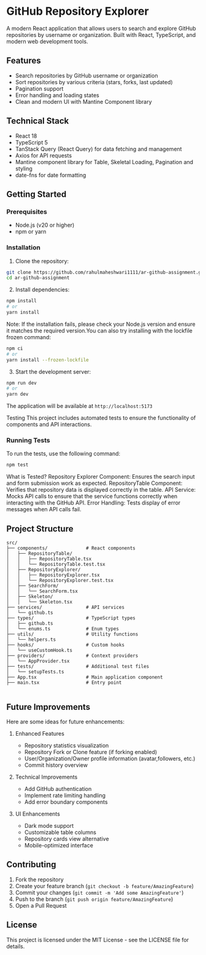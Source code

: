 # GitHub Repository Explorer

A modern React application that allows users to search and explore GitHub repositories by username or organization. Built with React, TypeScript, and modern web development tools.

## Features

- Search repositories by GitHub username or organization
- Sort repositories by various criteria (stars, forks, last updated)
- Pagination support
- Error handling and loading states
- Clean and modern UI with Mantine Component library

## Technical Stack

- React 18
- TypeScript 5
- TanStack Query (React Query) for data fetching and management
- Axios for API requests
- Mantine component library for Table, Skeletal Loading, Pagination and styling
- date-fns for date formatting

## Getting Started

### Prerequisites

- Node.js (v20 or higher)
- npm or yarn

### Installation

1. Clone the repository:
```bash
git clone https://github.com/rahulmaheshwari1111/ar-github-assignment.git
cd ar-github-assignment
```

2. Install dependencies:
```bash
npm install
# or
yarn install
```
Note: If the installation fails, please check your Node.js version and ensure it matches the required version.You can also try installing with the lockfile frozen command:

```bash
npm ci
# or
yarn install --frozen-lockfile
```

3. Start the development server:
```bash
npm run dev
# or
yarn dev
```

The application will be available at `http://localhost:5173`

Testing
This project includes automated tests to ensure the functionality of components and API interactions.

### Running Tests
To run the tests, use the following command:

```bash
npm test
```

What is Tested?
Repository Explorer Component: Ensures the search input and form submission work as expected.
RepositoryTable Component: Verifies that repository data is displayed correctly in the table.
API Service: Mocks API calls to ensure that the service functions correctly when interacting with the GitHub API.
Error Handling: Tests display of error messages when API calls fail.




## Project Structure

```
src/
├── components/              # React components
│   ├── RepositoryTable/
│   │   ├── RepositoryTable.tsx
│   │   └── RepositoryTable.test.tsx
│   ├── RepositoryExplorer/
│   │   ├── RepositoryExplorer.tsx
│   │   └── RepositoryExplorer.test.tsx
│   ├── SearchForm/
│   │   └── SearchForm.tsx
│   ├── Skeleton/
│   │   └── Skeleton.tsx
├── services/                # API services
│   └── github.ts
├── types/                   # TypeScript types
│   ├── github.ts
│   └── enums.ts             # Enum types
├── utils/                   # Utility functions
│   └── helpers.ts
├── hooks/                   # Custom hooks
│   └── useCustomHook.ts
├── providers/               # Context providers
│   └── AppProvider.tsx
├── tests/                   # Additional test files
│   └── setupTests.ts
├── App.tsx                  # Main application component
├── main.tsx                 # Entry point


```

## Future Improvements

Here are some ideas for future enhancements:

1. Enhanced Features
   - Repository statistics visualization
   - Repository Fork or Clone feature (if forking enabled)
   - User/Organization/Owner profile information (avatar,followers, etc.)
   - Commit history overview

2. Technical Improvements
   - Add GitHub authentication
   - Implement rate limiting handling
   - Add error boundary components

3. UI Enhancements
   - Dark mode support
   - Customizable table columns
   - Repository cards view alternative
   - Mobile-optimized interface

## Contributing

1. Fork the repository
2. Create your feature branch (`git checkout -b feature/AmazingFeature`)
3. Commit your changes (`git commit -m 'Add some AmazingFeature'`)
4. Push to the branch (`git push origin feature/AmazingFeature`)
5. Open a Pull Request

## License

This project is licensed under the MIT License - see the LICENSE file for details.